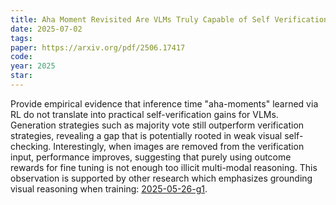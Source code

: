 ```yaml
---
title: Aha Moment Revisited Are VLMs Truly Capable of Self Verification in Inference-time Scaling?
date: 2025-07-02
tags:
paper: https://arxiv.org/pdf/2506.17417
code: 
year: 2025
star: 
---
```

Provide empirical evidence that inference time "aha-moments" learned via RL do not translate into practical self-verification gains for VLMs. Generation strategies such as majority vote still outperform verification strategies, revealing a gap that is potentially rooted in weak visual self-checking. Interestingly, when images are removed from the verification input, performance improves, suggesting that purely using outcome rewards for fine tuning is not enough too illicit multi-modal reasoning. This observation is supported by other research which emphasizes grounding visual reasoning when training: [2025-05-26-g1](../papers/2025-05-26-g1.md).
